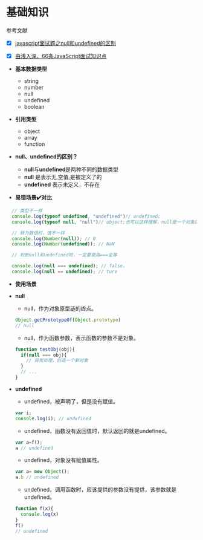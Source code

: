 # 基础知识

参考文献
* [x] [javascript面试题之null和undefined的区别](https://blog.csdn.net/longwenjunjie/article/details/48465949?utm_medium=distribute.pc_relevant_t0.none-task-blog-BlogCommendFromMachineLearnPai2-1.control&depth_1-utm_source=distribute.pc_relevant_t0.none-task-blog-BlogCommendFromMachineLearnPai2-1.control)
* [x] [由浅入深，66条JavaScript面试知识点](https://juejin.cn/post/6844904200917221389#heading-0)



- **基本数据类型**
	- string
	- number
	- null
	- undefined
	- boolean
- **引用类型**
	- object
	- array
	- function

- **null、undefined的区别？**
  - **null**与**undefined**是两种不同的数据类型
  - **null** 是表示无,空值,是被定义了的
  - **undefined** 表示未定义，不存在

- **易错场景✔️对比**
  
```js
  // 类型不一样
  console.log(typeof undefined, "undefined")// undefined;
  console.log(typeof null, "null")// object;也可以这样理解，null是一个对象的占位符，表示这个对象还没有初始化，是个空对象

  // 转为数值时，值不一样
  console.log(Number(null)); // 0
  console.log(Number(undefined)); // NaN

  // 判断null和undefined时，一定要使用===全等

  console.log(null === undefined); // false，
  console.log(null == undefined); // ture

```


- **使用场景**

- **null**
  - null，作为对象原型链的终点。
  ```js
  Object.getPrototypeOf(Object.prototype)
  // null
  ```
  - null，作为函数参数，表示函数的参数不是对象。
  ```js
  function testObj(obj){
    if(null === obj){
      // 异常处理，创造一个新对象
    }
    // ...
  }
  ```


- **undefined**

  - undefined，被声明了，但是没有赋值。
  ```js
  var i;
  console.log(i); // undefined
  ```
  - undefined，函数没有返回值时，默认返回的就是undefined。
  ```js
  var a=f();
  a // undefined
  ```
  - undefined，对象没有赋值属性。
  ```js
  var a= new Object();
  a.b // undefined
  ```
  - undefined，调用函数时，应该提供的参数没有提供，该参数就是undefined。
  ```js
  function f(x){
    console.log(x)
  }
  f()
  // undefined
  ```
